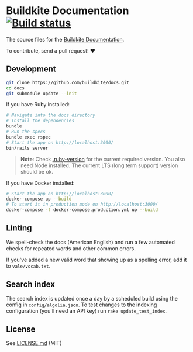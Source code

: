 # Buildkite Documentation [![Build status](https://badge.buildkite.com/b1b9e3ef9d893c087f5e5c0a2d04c258ba393bed2379273f63.svg?branch=main)](https://buildkite.com/buildkite/docs)

The source files for the [Buildkite Documentation](https://buildkite.com/docs).

To contribute, send a pull request! :heart:

## Development

```bash
git clone https://github.com/buildkite/docs.git
cd docs
git submodule update --init
```

If you have Ruby installed:

```bash
# Navigate into the docs directory
# Install the dependencies
bundle
# Run the specs
bundle exec rspec
# Start the app on http://localhost:3000/
bin/rails server
```

> **Note**: Check [.ruby-version](.ruby-version) for the current required version. You also need Node installed. The current LTS (long term support) version should be ok.

If you have Docker installed:

```bash
# Start the app on http://localhost:3000/
docker-compose up --build
# To start it in production mode on http://localhost:3000/
docker-compose -f docker-compose.production.yml up --build
```

## Linting

We spell-check the docs (American English) and run a few automated checks for repeated words and other common errors.

If you've added a new valid word that showing up as a spelling error, add it to `vale/vocab.txt`.

## Search index

The search index is updated once a day by a scheduled build using the config in `config/algolia.json`.
To test changes to the indexing configuration (you'll need an API key) run `rake update_test_index`.


## License

See [LICENSE.md](LICENSE.md) (MIT)
